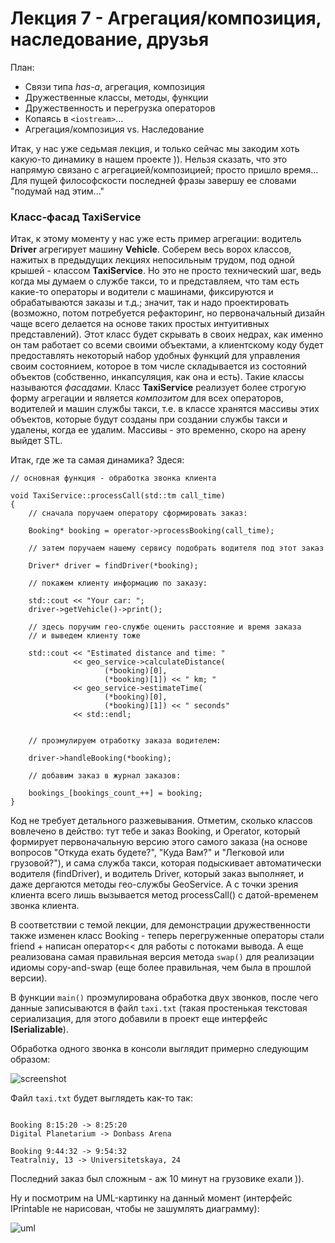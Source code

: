 # Лекция 7 - Агрегация/композиция, наследование, друзья

План:

* Связи типа *has-a*, агрегация, композиция
* Дружественные классы, методы, функции
* Дружественность и перегрузка операторов
* Копаясь в ```<iostream>```...
* Агрегация/композиция vs. Наследование


Итак, у нас уже седьмая лекция, и только сейчас мы закодим хоть какую-то динамику в нашем проекте )). Нельзя сказать, что это напрямую связано с агрегацией/композицией; просто пришло время... Для пущей философскости последней фразы завершу ее словами "подумай над этим..."

### Класс-фасад TaxiService

Итак, к этому моменту у нас уже есть пример агрегации: водитель **Driver** агрегирует машину **Vehicle**. Соберем весь ворох классов, нажитых в предыдущих лекциях непосильным трудом, под одной крышей - классом **TaxiService**. Но это не просто технический шаг, ведь когда мы думаем о службе такси, то и представляем, что там есть какие-то операторы и водители с машинами, фиксируются и обрабатываются заказы и т.д.; значит, так и надо проектировать (возможно, потом потребуется рефакторинг, но первоначальный дизайн чаще всего делается на основе таких простых интуитивных представлений). Этот класс будет скрывать в своих недрах, как именно он там работает со всеми своими объектами, а клиентскому коду будет предоставлять некоторый набор удобных функций для управления своим состоянием, которое в том числе складывается из состояний объектов (собственно, инкапсуляция, как она и есть). Такие классы называются *фасадами*. Класс **TaxiService** реализует более строгую форму агрегации и является *композитом* для всех операторов, водителей и машин службы такси, т.е. в классе хранятся массивы этих объектов, которые будут созданы при создании службы такси и удалены, когда ее удалим. Массивы - это временно, скоро на арену выйдет STL.

Итак, где же та самая динамика? Здеся:

```
// основная функция - обработка звонка клиента

void TaxiService::processCall(std::tm call_time)
{
    // сначала поручаем оператору сформировать заказ:

    Booking* booking = operator->processBooking(call_time);

    // затем поручаем нашему сервису подобрать водителя под этот заказ

    Driver* driver = findDriver(*booking);

    // покажем клиенту информацию по заказу:

    std::cout << "Your car: ";
    driver->getVehicle()->print();

    // здесь поручим гео-службе оценить расстояние и время заказа
    // и выведем клиенту тоже

    std::cout << "Estimated distance and time: "
              << geo_service->calculateDistance(
                     (*booking)[0],
                     (*booking)[1]) << " km; "
              << geo_service->estimateTime(
                     (*booking)[0],
                     (*booking)[1]) << " seconds"
              << std::endl;


    // проэмулируем отработку заказа водителем:

    driver->handleBooking(*booking);

    // добавим заказ в журнал заказов:

    bookings_[bookings_count_++] = booking;
}
```

Код не требует детального разжевывания. Отметим, сколько классов вовлечено в действо: тут тебе и заказ Booking, и Operator, который формирует первоначальную версию этого самого заказа (на основе вопросов "Откуда ехать будете?", "Куда Вам?" и "Легковой или грузовой?"), и сама служба такси, которая подыскивает автоматически водителя (findDriver), и водитель Driver, который заказ выполняет, и даже дергаются методы гео-службы GeoService. А с точки зрения клиента всего лишь вызывается метод processCall() с датой-временем звонка клиента.

В соответствии с темой лекции, для демонстрации дружественности также изменен класс Booking - теперь перегруженные операторы стали friend + написан оператор<< для работы с потоками вывода. А еще реализована самая правильная версия метода ```swap()``` для реализации идиомы copy-and-swap (еще более правильная, чем была в прошлой версии).

В функции ```main()``` проэмулирована обработка двух звонков, после чего данные записываются в файл ```taxi.txt``` (такая простенькая текстовая сериализация, для этого добавили в проект еще интерфейс **ISerializable**).

Обработка одного звонка в консоли выглядит примерно следующим образом:

![screenshot](https://github.com/ar1st0crat/CppCourse/blob/master/Lectures/Lec07%20-%20Composition%20over%20Inheritance%20and%20Friends/screen.png)


Файл ```taxi.txt``` будет выглядеть как-то так:

```

Booking 8:15:20 -> 8:25:20
Digital Planetarium -> Donbass Arena

Booking 9:44:32 -> 9:54:32
Teatralniy, 13 -> Universitetskaya, 24

```

Последний заказ был сложным - аж 10 минут на грузовике ехали )).

Ну и посмотрим на UML-картинку на данный момент (интерфейс IPrintable не нарисован, чтобы не зашумлять диаграмму):

![uml](https://github.com/ar1st0crat/CppCourse/blob/master/Lectures/Lec07%20-%20Composition%20over%20Inheritance%20and%20Friends/uml.png)
